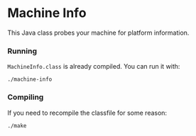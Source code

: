 # Machine Info

This Java class probes your machine for platform information.

### Running

`MachineInfo.class` is already compiled. You can run it with:

```
./machine-info
```

### Compiling

If you need to recompile the classfile for some reason:

```
./make
```
